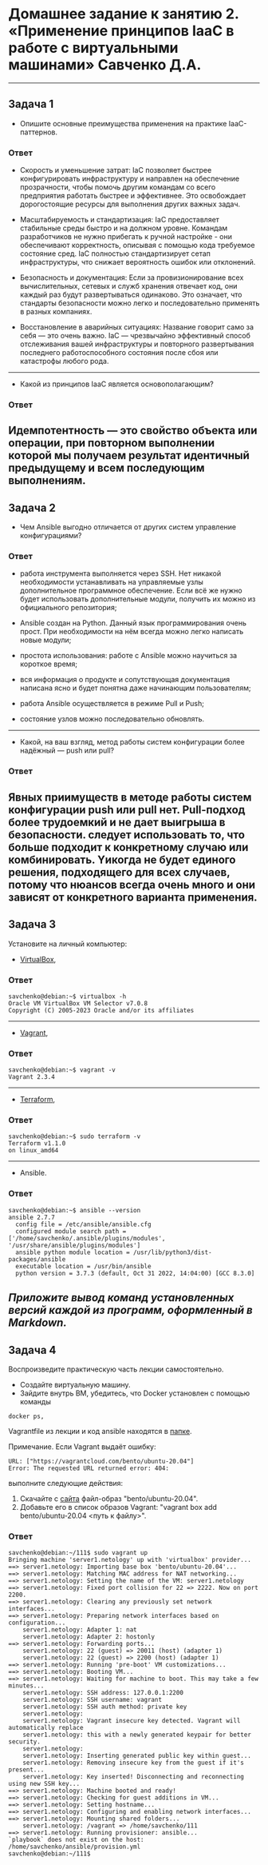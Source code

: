 
# Домашнее задание к занятию 2. «Применение принципов IaaC в работе с виртуальными машинами» Савченко Д.А.

---

## Задача 1

- Опишите основные преимущества применения на практике IaaC-паттернов.

### Ответ

- Скорость и уменьшение затрат: IaC позволяет быстрее конфигурировать инфраструктуру и направлен на обеспечение прозрачности, чтобы помочь другим 
командам со всего предприятия работать быстрее и эффективнее. Это освобождает дорогостоящие ресурсы для выполнения других важных задач.

- Масштабируемость и стандартизация: IaC предоставляет стабильные среды быстро и на должном уровне. Командам разработчиков не нужно прибегать к ручной
настройке - они обеспечивают корректность, описывая с помощью кода требуемое состояние сред. IaC полностью стандартизирует сетап инфраструктуры, что снижает 
вероятность ошибок или отклонений.

- Безопасность и документация: Если за провизионирование всех вычислительных, сетевых и служб хранения отвечает код, они каждый раз будут развертываться 
одинаково. Это означает, что стандарты безопасности можно легко и последовательно применять в разных компаниях. 

- Восстановление в аварийных ситуациях: Название говорит само за себя — это очень важно. IaC — чрезвычайно эффективный способ отслеживания 
вашей инфраструктуры и повторного развертывания последнего работоспособного состояния после сбоя или катастрофы любого рода. 
---

- Какой из принципов IaaC является основополагающим?

### Ответ

Идемпотентность — это свойство объекта или операции, при повторном выполнении которой мы получаем результат идентичный предыдущему и всем последующим выполнениям.
---
## Задача 2

- Чем Ansible выгодно отличается от других систем управление конфигурациями?

### Ответ

* работа инструмента выполняется через SSH. Нет никакой необходимости устанавливать на управляемые узлы дополнительное программное обеспечение. 
Если всё же нужно будет использовать дополнительные модули, получить их можно из официального репозитория;

* Ansible создан на Python. Данный язык программирования очень прост. При необходимости на нём всегда можно легко написать новые модули;

* простота использования: работе с Ansible можно научиться за короткое время;

* вся информация о продукте и сопутствующая документация написана ясно и будет понятна даже начинающим пользователям;

* работа Ansible осуществляется в режиме Pull и Push;

* состояние узлов можно последовательно обновлять.
---
- Какой, на ваш взгляд, метод работы систем конфигурации более надёжный — push или pull?

### Ответ

Явных приимуществ в методе работы систем конфигурации push или pull нет. Pull-подход более трудоемкий и не дает выигрыша в безопасности.
следует использовать то, что больше подходит к конкретному случаю или комбинировать. Yикогда не будет единого решения, подходящего для всех случаев, 
потому что нюансов всегда очень много и они зависят от конкретного варианта применения. 
---
## Задача 3

Установите на личный компьютер:


- [VirtualBox](https://www.virtualbox.org/),
### Ответ
```
savchenko@debian:~$ virtualbox -h
Oracle VM VirtualBox VM Selector v7.0.8
Copyright (C) 2005-2023 Oracle and/or its affiliates
```
---
- [Vagrant](https://github.com/netology-code/devops-materials),
### Ответ
```
savchenko@debian:~$ vagrant -v
Vagrant 2.3.4
```
---
- [Terraform](https://github.com/netology-code/devops-materials/blob/master/README.md),
### Ответ
```
savchenko@debian:~$ sudo terraform -v
Terraform v1.1.0
on linux_amd64
```
---
- Ansible.
### Ответ
```
savchenko@debian:~$ ansible --version
ansible 2.7.7
  config file = /etc/ansible/ansible.cfg
  configured module search path = ['/home/savchenko/.ansible/plugins/modules', '/usr/share/ansible/plugins/modules']
  ansible python module location = /usr/lib/python3/dist-packages/ansible
  executable location = /usr/bin/ansible
  python version = 3.7.3 (default, Oct 31 2022, 14:04:00) [GCC 8.3.0]
```

*Приложите вывод команд установленных версий каждой из программ, оформленный в Markdown.*
---
## Задача 4 

Воспроизведите практическую часть лекции самостоятельно.

- Создайте виртуальную машину.
- Зайдите внутрь ВМ, убедитесь, что Docker установлен с помощью команды
```
docker ps,
```
Vagrantfile из лекции и код ansible находятся в [папке](https://github.com/netology-code/virt-homeworks/tree/virt-11/05-virt-02-iaac/src).

Примечание. Если Vagrant выдаёт ошибку:
```
URL: ["https://vagrantcloud.com/bento/ubuntu-20.04"]     
Error: The requested URL returned error: 404:
```

выполните следующие действия:

1. Скачайте с [сайта](https://app.vagrantup.com/bento/boxes/ubuntu-20.04) файл-образ "bento/ubuntu-20.04".
2. Добавьте его в список образов Vagrant: "vagrant box add bento/ubuntu-20.04 <путь к файлу>".

### Ответ
```
savchenko@debian:~/111$ sudo vagrant up
Bringing machine 'server1.netology' up with 'virtualbox' provider...
==> server1.netology: Importing base box 'bento/ubuntu-20.04'...
==> server1.netology: Matching MAC address for NAT networking...
==> server1.netology: Setting the name of the VM: server1.netology
==> server1.netology: Fixed port collision for 22 => 2222. Now on port 2200.
==> server1.netology: Clearing any previously set network interfaces...
==> server1.netology: Preparing network interfaces based on configuration...
    server1.netology: Adapter 1: nat
    server1.netology: Adapter 2: hostonly
==> server1.netology: Forwarding ports...
    server1.netology: 22 (guest) => 20011 (host) (adapter 1)
    server1.netology: 22 (guest) => 2200 (host) (adapter 1)
==> server1.netology: Running 'pre-boot' VM customizations...
==> server1.netology: Booting VM...
==> server1.netology: Waiting for machine to boot. This may take a few minutes...
    server1.netology: SSH address: 127.0.0.1:2200
    server1.netology: SSH username: vagrant
    server1.netology: SSH auth method: private key
    server1.netology:
    server1.netology: Vagrant insecure key detected. Vagrant will automatically replace
    server1.netology: this with a newly generated keypair for better security.
    server1.netology:
    server1.netology: Inserting generated public key within guest...
    server1.netology: Removing insecure key from the guest if it's present...
    server1.netology: Key inserted! Disconnecting and reconnecting using new SSH key...
==> server1.netology: Machine booted and ready!
==> server1.netology: Checking for guest additions in VM...
==> server1.netology: Setting hostname...
==> server1.netology: Configuring and enabling network interfaces...
==> server1.netology: Mounting shared folders...
    server1.netology: /vagrant => /home/savchenko/111
==> server1.netology: Running provisioner: ansible...
`playbook` does not exist on the host: /home/savchenko/ansible/provision.yml
savchenko@debian:~/111$
```
